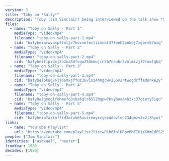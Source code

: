 ```yaml
---
version: 3
title: "Toby on *Sally*"
description: "Toby (Jim Sinclair) being interviewed on the talk show *Sally*"
files:
  - name: "Toby on Sally - Part 1"
    mediaType: "video/mp4"
    filename: "toby-on-sally-part-1.mp4"
    cid: "bafybeiarwvaspffmljr7ksvnefeclizmnbt37feeh2pnkej7xgbrvb7mzq"
  - name: "Toby on Sally - Part 2"
    mediaType: "video/mp4"
    filename: "toby-on-sally-part-2.mp4"
    cid: "bafybeifipxdxj2n2ua5dfvqw254mmujcckb7nauhc3vnlmizj32towfqbq"
  - name: "Toby on Sally - Part 3"
    mediaType: "video/mp4"
    filename: "toby-on-sally-part-3.mp4"
    cid: "bafybeibkug76jjo6mxjffuz36vlsi4hmgcwv256v2rtwcgdcffedonke2y"
  - name: "Toby on Sally - Part 4"
    mediaType: "video/mp4"
    filename: "toby-on-sally-part-4.mp4"
    cid: "bafybeigyoglfohmefq3sbs6qlr65l2hgpw7bvyboaa4h2xc37giety5igu"
  - name: "Toby on Sally - Part 5"
    mediaType: "video/mp4"
    filename: "toby-on-sally-part-5.mp4"
    cid: "bafybeiafaztnfftd3oiuk65uuiremyxcyee4davleu234gmzvix2i3hywi"
links:
  - name: "YouTube Playlist"
    url: "https://youtube.com/playlist?list=PLb6InlHRpvBMFIHiXGhmEdPS29DE5Q58d"
people: ["Jim Sinclair"]
identities: ["asexual", "neuter"]
fromYear: 1989
decades: [1980]
---
```


